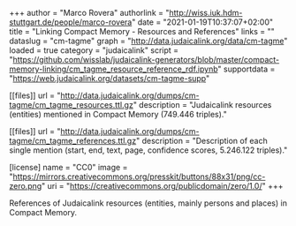 +++
author = "Marco Rovera"
authorlink = "http://wiss.iuk.hdm-stuttgart.de/people/marco-rovera"
date = "2021-01-19T10:37:07+02:00"
title = "Linking Compact Memory - Resources and References"
links = "" 
dataslug = "cm-tagme"
graph = "http://data.judaicalink.org/data/cm-tagme"
loaded = true
category = "judaicalink"
script = "https://github.com/wisslab/judaicalink-generators/blob/master/compact-memory-linking/cm_tagme_resource_reference_rdf.ipynb" 
supportdata = "https://web.judaicalink.org/datasets/cm-tagme-supp"


   
[[files]]
	url = "http://data.judaicalink.org/dumps/cm-tagme/cm_tagme_resources.ttl.gz"
	description = "Judaicalink resources (entities) mentioned in Compact Memory (749.446 triples)."

[[files]]
	url = "http://data.judaicalink.org/dumps/cm-tagme/cm_tagme_references.ttl.gz"
	description = "Description of each single mention (start, end, text, page, confidence scores, 5.246.122 triples)."

[license]
name = "CC0"
image = "https://mirrors.creativecommons.org/presskit/buttons/88x31/png/cc-zero.png"
uri = "https://creativecommons.org/publicdomain/zero/1.0/"
+++

References of Judaicalink resources (entities, mainly persons and places) in Compact Memory.

<!--more-->